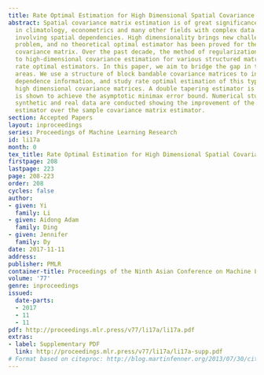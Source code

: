 ```yaml
---
title: Rate Optimal Estimation for High Dimensional Spatial Covariance Matrices
abstract: Spatial covariance matrix estimation is of great significance in many applications
  in climatology, econometrics and many other fields with complex data structures
  involving spatial dependencies. High dimensionality brings new challenges to this
  problem, and no theoretical optimal estimator has been proved for the spatial high-dimensional
  covariance matrix. Over the past decade, the method of regularization has been introduced
  to high-dimensional covariance estimation for various structured matrices, to achieve
  rate optimal estimators. In this paper, we aim to bridge the gap in these two research
  areas. We use a structure of block bandable covariance matrices to incorporate spatial
  dependence information, and study rate optimal estimation of this type of structured
  high dimensional covariance matrices. A double tapering estimator is proposed, and
  is shown to achieve the asymptotic minimax error bound. Numerical studies on both
  synthetic and real data are conducted showing the improvement of the double tapering
  estimator over the sample covariance matrix estimator.
section: Accepted Papers
layout: inproceedings
series: Proceedings of Machine Learning Research
id: li17a
month: 0
tex_title: Rate Optimal Estimation for High Dimensional Spatial Covariance Matrices
firstpage: 208
lastpage: 223
page: 208-223
order: 208
cycles: false
author:
- given: Yi
  family: Li
- given: Aidong Adam
  family: Ding
- given: Jennifer
  family: Dy
date: 2017-11-11
address: 
publisher: PMLR
container-title: Proceedings of the Ninth Asian Conference on Machine Learning
volume: '77'
genre: inproceedings
issued:
  date-parts:
  - 2017
  - 11
  - 11
pdf: http://proceedings.mlr.press/v77/li17a/li17a.pdf
extras:
- label: Supplementary PDF
  link: http://proceedings.mlr.press/v77/li17a/li17a-supp.pdf
# Format based on citeproc: http://blog.martinfenner.org/2013/07/30/citeproc-yaml-for-bibliographies/
---
```

